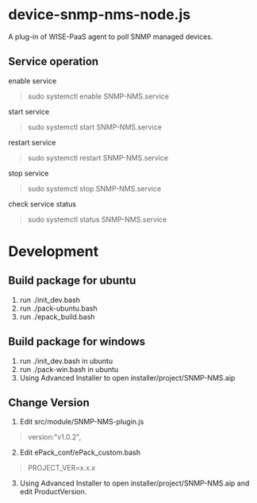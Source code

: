 # device-snmp-nms-node.js
A plug-in of WISE-PaaS agent to poll SNMP managed devices.

## Service operation
enable service
>sudo systemctl enable SNMP-NMS.service

start service
>sudo systemctl start SNMP-NMS.service

restart service
>sudo systemctl restart SNMP-NMS.service

stop service
>sudo systemctl stop SNMP-NMS.service

check service status
>sudo systemctl status SNMP-NMS.service

# Development
## Build package for ubuntu
1. run ./init_dev.bash
2. run ./pack-ubuntu.bash
3. run ./epack_build.bash

## Build package for windows
1. run ./init_dev.bash in ubuntu
2. run ./pack-win.bash in ubuntu
3. Using Advanced Installer to open installer/project/SNMP-NMS.aip

## Change Version
1. Edit src/module/SNMP-NMS-plugin.js
>version:"v1.0.2",

2. Edit ePack_conf/ePack_custom.bash
>PROJECT_VER=x.x.x

3. Using Advanced Installer to open installer/project/SNMP-NMS.aip and edit ProductVersion.
